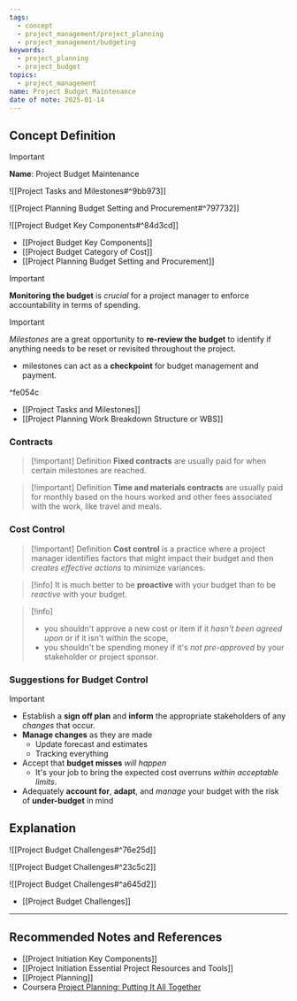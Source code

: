 ```yaml
---
tags:
  - concept
  - project_management/project_planning
  - project_management/budgeting
keywords:
  - project_planning
  - project_budget
topics:
  - project_management
name: Project Budget Maintenance
date of note: 2025-01-14
---
```


## Concept Definition

>[!important]
>**Name**: Project Budget Maintenance

![[Project Tasks and Milestones#^9bb973]]

![[Project Planning Budget Setting and Procurement#^797732]]

![[Project Budget Key Components#^84d3cd]]

- [[Project Budget Key Components]]
- [[Project Budget Category of Cost]]
- [[Project Planning Budget Setting and Procurement]]

>[!important]
>**Monitoring the budget** is *crucial* for a project manager to enforce accountability in terms of spending.

>[!important]
>*Milestones* are a great opportunity to **re-review the budget** to identify if anything needs to be reset or revisited throughout the project.
>- milestones can act as a **checkpoint** for budget management and payment.

^fe054c

- [[Project Tasks and Milestones]]
- [[Project Planning Work Breakdown Structure or WBS]]

### Contracts

>[!important] Definition
>**Fixed contracts** are usually paid for when certain milestones are reached.

>[!important] Definition
>**Time and materials contracts** are usually paid for monthly based on the hours worked and other fees associated with the work, like travel and meals.

### Cost Control

>[!important] Definition
>**Cost control** is a practice where a project manager identifies factors that might impact their budget and then *creates effective actions* to minimize variances.

>[!info]
>It is much better to be **proactive** with your budget than to be *reactive* with your budget.

>[!info]
>- you shouldn't approve a new cost or item if it *hasn't been agreed upon* or if it isn't within the scope,  
>- you shouldn't be spending money if it's *not pre-approved* by your stakeholder or project sponsor.

### Suggestions for Budget Control

>[!important]
>- Establish a **sign off plan** and **inform** the appropriate stakeholders of any *changes* that occur.
>- **Manage changes** as they are made
>	- Update forecast and estimates
>	- Tracking everything
>- Accept that **budget misses** *will happen*
>	- It's your job to bring the expected cost overruns *within acceptable limits*.
>- Adequately **account for**, **adapt**, and *manage* your budget with the risk of **under-budget** in mind


## Explanation


![[Project Budget Challenges#^76e25d]]

![[Project Budget Challenges#^23c5c2]]

![[Project Budget Challenges#^a645d2]]

- [[Project Budget Challenges]]


-----------
##  Recommended Notes and References



- [[Project Initiation Key Components]]
- [[Project Initiation Essential Project Resources and Tools]]
- [[Project Planning]]
- Coursera [Project Planning: Putting It All Together](https://www.coursera.org/learn/project-planning-google/home/welcome)